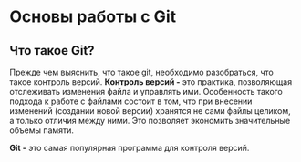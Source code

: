# **Основы работы с Git**

## **Что такое Git?**

Прежде чем выяснить, что такое git, необходимо разобраться, что такое контроль версий. **Контроль версий -** это практика, позволяющая отслеживать изменения файла и управлять ими. Особенность такого подхода к работе с файлами состоит в том, что при внесении изменений (создании новой версии) хранятся не сами файлы целиком, а только отличия между ними. Это позволяет экономить значительные объемы памяти.

**Git -** это самая популярная программа для контроля версий.
